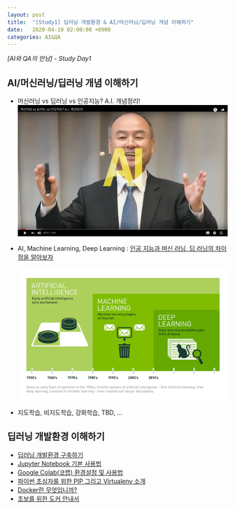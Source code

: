 ```yaml
---
layout: post
title:  "[Study1] 딥러닝 개발환경 & AI/머신러닝/딥러닝 개념 이해하기"
date:   2020-04-10 02:00:00 +0900
categories: AI&QA
---
```


*[AI와 QA의 만남] - Study Day1*

## AI/머신러닝/딥러닝 개념 이해하기

- 머신러닝 vs 딥러닝 vs 인공지능? A.I. 개념정리!
  [![AI 개념정리 동영상](/img/ai-concept-youtube.png)](https://www.youtube.com/watch?v=arbbhHyRP90)

- AI, Machine Learning, Deep Learning : [인공 지능과 머신 러닝, 딥 러닝의 차이점을 알아보자](https://blogs.nvidia.co.kr/2016/08/03/difference_ai_learning_machinelearning/)

    ![ai-machinelearning-deeplearning](/img/ai-machinelearning-deeplearning.png)

- 지도학습, 비지도학습, 강화학습, TBD, ... 

## 딥러닝 개발환경 이해하기

- [딥러닝 개발환경 구축하기](https://sungalex.github.io/developer/2020/04/06/딥러닝-개발환경-구축하기-Windows.html#ide(visual-studio-code)-설치하기)
- [Jupyter Notebook 기본 사용법](https://greeksharifa.github.io/references/2019/01/26/Jupyter-usage/#jupyter의-기본-사용법)
- [Google Colab(코랩) 환경설정 및 사용법](https://theorydb.github.io/dev/2019/08/23/dev-ml-colab/)
- [파이썬 초심자를 위한 PIP 그리고 Virtualenv 소개](https://medium.com/@dan_kim/파이썬-초심자를-위한-pip-그리고-virtualenv-소개-a53512fab3c2)
- [Docker란 무엇입니까?](https://aws.amazon.com/ko/docker/)
- [초보를 위한 도커 안내서](https://subicura.com/2017/01/19/docker-guide-for-beginners-1.html)
